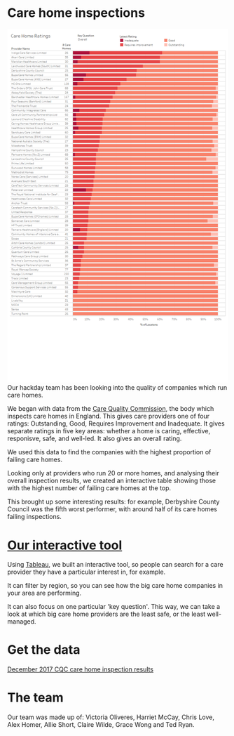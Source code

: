 # Care home inspections

![Large care home providers, by proportion of failing homes](https://github.com/ClaireWilde/hackday-2017/blob/master/socialcare/Care%20Homes.png)
Our hackday team has been looking into the quality of companies which run care homes.

We began with data from the <a href="http://www.cqc.org.uk/">Care Quality Commission</a>, the body which inspects care homes in England. This gives care providers one of four ratings: Outstanding, Good, Requires Improvement and Inadequate. It gives separate ratings in five key areas: whether a home is caring, effective, responisve, safe, and well-led. It also gives an overall rating.

We used this data to find the companies with the highest proportion of failing care homes.

Looking only at providers who run 20 or more homes, and analysing their overall inspection results, we created an interactive table showing those with the highest number of failing care homes at the top.

This brought up some interesting results: for example, Derbyshire County Council was the fifth worst performer, with around half of its care homes failing inspections.

# <a href="https://public.tableau.com/views/CCQCareHomeRatings/CCQData?:embed=y&:display_count=yes&publish=yes">Our interactive tool</a>

Using <a href="https://public.tableau.com">Tableau</a>, we built an interactive tool, so people can search for a care provider they have a particular interest in, for example.

It can filter by region, so you can see how the big care home companies in your area are performing.

It can also focus on one particular 'key question'. This way, we can take a look at which big care home providers are the least safe, or the least well-managed.

# Get the data

<a href="https://github.com/ClaireWilde/hackday-2017/blob/master/socialcare/CCQ%20Providers.xlsx">December 2017 CQC care home inspection results</a>

# The team

Our team was made up of: Victoria Oliveres, Harriet McCay, Chris Love, Alex Homer, Allie Short, Claire Wilde, Grace Wong and Ted Ryan.



